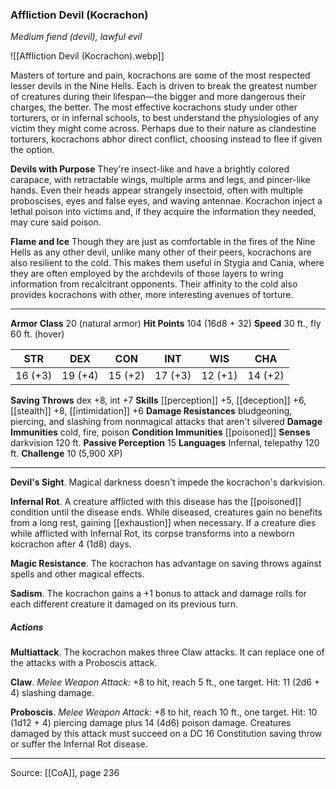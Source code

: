 ### Affliction Devil (Kocrachon)
_Medium fiend (devil), lawful evil_

![[Affliction Devil (Kocrachon).webp]]

Masters of torture and pain, kocrachons are some of the most respected lesser devils in the Nine Hells. Each is driven to break the greatest number of creatures during their lifespan—the bigger and more dangerous their charges, the better. The most effective kocrachons study under other torturers, or in infernal schools, to best understand the physiologies of any victim they might come across. Perhaps due to their nature as clandestine torturers, kocrachons abhor direct conflict, choosing instead to flee if given the option.

**Devils with Purpose** They're insect-like and have a brightly colored carapace, with retractable wings, multiple arms and legs, and pincer-like hands. Even their heads appear strangely insectoid, often with multiple proboscises, eyes and false eyes, and waving antennae. Kocrachon inject a lethal poison into victims and, if they acquire the information they needed, may cure said poison.


**Flame and Ice** Though they are just as comfortable in the fires of the Nine Hells as any other devil, unlike many other of their peers, kocrachons are also resilient to the cold. This makes them useful in Stygia and Cania, where they are often employed by the archdevils of those layers to wring information from recalcitrant opponents. Their affinity to the cold also provides kocrachons with other, more interesting avenues of torture.




---

**Armor Class** 20 (natural armor)
**Hit Points** 104 (16d8 + 32)
**Speed** 30 ft., fly 60 ft. (hover)

| STR     | DEX     | CON     | INT     | WIS     | CHA     |
|---------|---------|---------|---------|---------|---------|
| 16 (+3) | 19 (+4) | 15 (+2) | 17 (+3) | 12 (+1) | 14 (+2) |

**Saving Throws** dex +8, int +7
**Skills** [[perception]] +5, [[deception]] +6, [[stealth]] +8, [[intimidation]] +6
**Damage Resistances** bludgeoning, piercing, and slashing from nonmagical attacks that aren't silvered
**Damage Immunities** cold, fire, poison
**Condition Immunities** [[poisoned]]
**Senses** darkvision 120 ft.
**Passive Perception** 15
**Languages** Infernal, telepathy 120 ft.
**Challenge** 10 (5,900 XP)

---

**Devil's Sight**. Magical darkness doesn't impede the kocrachon's darkvision.

**Infernal Rot**. A creature afflicted with this disease has the [[poisoned]] condition until the disease ends. While diseased, creatures gain no benefits from a long rest, gaining [[exhaustion]] when necessary. If a creature dies while afflicted with Infernal Rot, its corpse transforms into a newborn kocrachon after 4 (1d8) days.

**Magic Resistance**. The kocrachon has advantage on saving throws against spells and other magical effects.

**Sadism**. The kocrachon gains a +1 bonus to attack and damage rolls for each different creature it damaged on its previous turn.

##### Actions
**Multiattack**. The kocrachon makes three Claw attacks. It can replace one of the attacks with a Proboscis attack.

**Claw**. _Melee Weapon Attack:_ +8 to hit, reach 5 ft., one target. Hit: 11 (2d6 + 4) slashing damage.

**Proboscis**. _Melee Weapon Attack:_ +8 to hit, reach 10 ft., one target. Hit: 10 (1d12 + 4) piercing damage plus 14 (4d6) poison damage. Creatures damaged by this attack must succeed on a DC 16 Constitution saving throw or suffer the Infernal Rot disease.


---

Source: [[CoA]], page 236